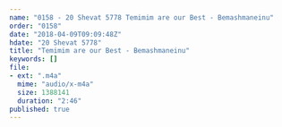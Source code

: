 ```yaml
---
name: "0158 - 20 Shevat 5778 Temimim are our Best - Bemashmaneinu"
order: "0158"
date: "2018-04-09T09:09:48Z"
hdate: "20 Shevat 5778"
title: "Temimim are our Best - Bemashmaneinu"
keywords: []
file:
- ext: ".m4a"
  mime: "audio/x-m4a"
  size: 1388141
  duration: "2:46"
published: true
---
```


